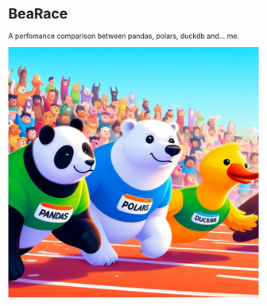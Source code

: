# BeaRace

A perfomance comparison between pandas, polars, duckdb and... me.

![Illustration of a panda, a polar bear and a duck preparing for a running contest](bears-and-ducks.jpg)
